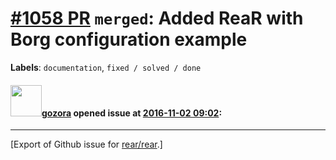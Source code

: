 [\#1058 PR](https://github.com/rear/rear/pull/1058) `merged`: Added ReaR with Borg configuration example
========================================================================================================

**Labels**: `documentation`, `fixed / solved / done`

#### <img src="https://avatars.githubusercontent.com/u/12116358?u=1c5ba9dcee5ca3082f03029a7fbe647efd30eb49&v=4" width="50">[gozora](https://github.com/gozora) opened issue at [2016-11-02 09:02](https://github.com/rear/rear/pull/1058):

------------------------------------------------------------------------

\[Export of Github issue for
[rear/rear](https://github.com/rear/rear).\]
